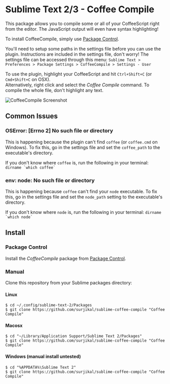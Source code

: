 # Sublime Text 2/3 - Coffee Compile

This package allows you to compile some or all of your CoffeeScript right from the editor.
The JavaScript output will even have syntax highlighting!

To install CoffeeCompile, simply use [Package Control](http://wbond.net/sublime_packages/package_control).

You'll need to setup some paths in the settings file before you can use the plugin. Instructions are
included in the settings file, don't worry! The settings file can be accessed through this menu:
`Sublime Text > Preferences > Package Settings > CoffeeCompile > Settings - User`

To use the plugin, highlight your CoffeeScript and hit `Ctrl+Shift+C` (or `Cmd+Shift+C` on OSX).<br>
Alternatively, right click and select the _Coffee Compile_ command. To compile the whole file, don't
highlight any text.


![CoffeeCompile Screenshot](http://i.imgur.com/2J49Q.png)


## Common Issues

### OSError: [Errno 2] No such file or directory

This is happening because the plugin can't find `coffee` (or `coffee.cmd` on Windows). To fix this,
go in the settings file and set the `coffee_path` to the executable's directory.

If you don't know where `coffee` is, run the following in your terminal: ``dirname `which coffee` ``

### env: node: No such file or directory

This is happening because `coffee` can't find your `node` executable. To fix this, go in the settings
file and set the `node_path` setting to the executable's directory.

If you don't know where `node` is, run the following in your terminal: ``dirname `which node` ``


## Install

### Package Control
Install the _CoffeeCompile_ package from [Package Control](http://wbond.net/sublime_packages/package_control).


### Manual

Clone this repository from your Sublime packages directory:

#### Linux
```
$ cd ~/.config/sublime-text-2/Packages
$ git clone https://github.com/surjikal/sublime-coffee-compile "Coffee Compile"
```

#### Macosx
```
$ cd "~/Library/Application Support/Sublime Text 2/Packages"
$ git clone https://github.com/surjikal/sublime-coffee-compile "Coffee Compile"
```

#### Windows (manual install untested)
```
$ cd "%APPDATA%\Sublime Text 2"
$ git clone https://github.com/surjikal/sublime-coffee-compile "Coffee Compile"
```

